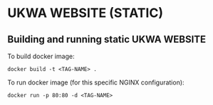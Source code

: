 # UKWA WEBSITE (STATIC)

## Building and running static UKWA WEBSITE

To build docker image:

```
docker build -t <TAG-NAME> .
```

To run docker image (for this specific NGINX configuration):

```
docker run -p 80:80 -d <TAG-NAME>
```

